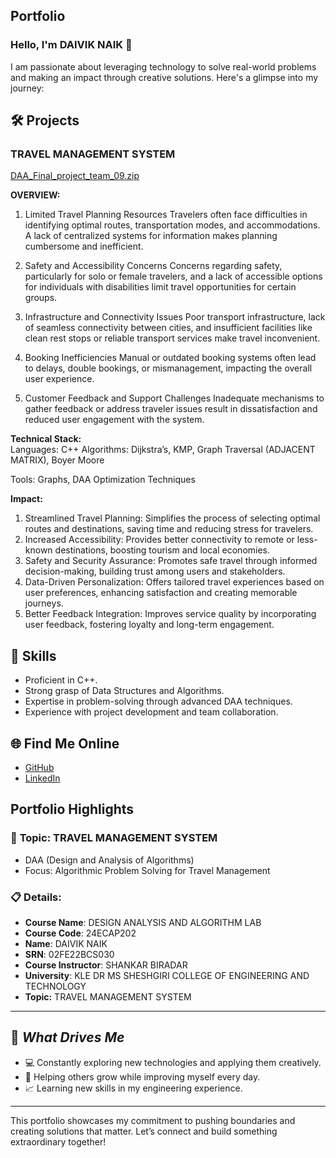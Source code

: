 ## **Portfolio**
### Hello, I'm DAIVIK NAIK 👋

I am passionate about leveraging technology to solve real-world problems and making an impact through creative solutions. 
Here's a glimpse into my journey:  


## 🛠️ Projects

### **TRAVEL MANAGEMENT SYSTEM**  

[DAA_Final_project_team_09.zip](https://github.com/user-attachments/files/18480818/DAA_Final_project_team_09.zip)



**OVERVIEW:** 

1. Limited Travel Planning Resources
 Travelers often face difficulties in identifying optimal routes, transportation modes, and accommodations. 
 A lack of centralized systems for information makes planning cumbersome and inefficient.
 
2. Safety and Accessibility Concerns
 Concerns regarding safety, particularly for solo or female travelers, and a lack of accessible
 options for individuals with disabilities limit travel opportunities for certain groups.

3. Infrastructure and Connectivity Issues
 Poor transport infrastructure, lack of seamless connectivity between cities, and insufficient facilities 
 like clean rest stops or reliable transport services make travel inconvenient.

4. Booking Inefficiencies
 Manual or outdated booking systems often lead to delays, double bookings, or mismanagement, 
 impacting the overall user experience.

5. Customer Feedback and Support Challenges
 Inadequate mechanisms to gather feedback or address traveler issues result in dissatisfaction and 
 reduced user engagement with the system.

**Technical Stack:**  
Languages: C++
Algorithms: Dijkstra’s, KMP, Graph Traversal (ADJACENT MATRIX), Boyer Moore 

Tools: Graphs, DAA Optimization Techniques

**Impact:** 
1. Streamlined Travel Planning:
     Simplifies the process of selecting optimal routes and destinations, saving time and reducing stress for travelers.
2. Increased Accessibility:
     Provides better connectivity to remote or less-known destinations, boosting tourism and local economies.     
3. Safety and Security Assurance:
     Promotes safe travel through informed decision-making, building trust among users and stakeholders.
4. Data-Driven Personalization:
     Offers tailored travel experiences based on user preferences, enhancing satisfaction and creating memorable journeys.
5. Better Feedback Integration:
    Improves service quality by incorporating user feedback, fostering loyalty and long-term engagement.

## 🚀 **Skills**  

- Proficient in C++. 
- Strong grasp of Data Structures and Algorithms.  
- Expertise in problem-solving through advanced DAA techniques.  
- Experience with project development and team collaboration.  


## 🌐 **Find Me Online**

- [GitHub](https://github.com/naikdaivik04/naikdaivik04.github.io/blob/main/README.md)
- [LinkedIn](https://www.linkedin.com/in/daiviknaik/)

## Portfolio Highlights

### 🎯 **Topic:** TRAVEL MANAGEMENT SYSTEM

- DAA (Design and Analysis of Algorithms)  
- Focus: Algorithmic Problem Solving for Travel Management  

### 📋 **Details:**

- **Course Name**: DESIGN ANALYSIS AND ALGORITHM LAB 
- **Course Code**: 24ECAP202  
- **Name**: DAIVIK NAIK
- **SRN**: 02FE22BCS030
- **Course Instructor**: SHANKAR BIRADAR  
- **University**: KLE DR MS SHESHGIRI COLLEGE OF ENGINEERING AND TECHNOLOGY
- **Topic:** TRAVEL MANAGEMENT SYSTEM
---

## 🎨 *What Drives Me*  
- 💻 Constantly exploring new technologies and applying them creatively.
- 🤝 Helping others grow while improving myself every day.  
- 📈 Learning new skills in my engineering experience.  

---

This portfolio showcases my commitment to pushing boundaries and creating solutions that matter. 
Let’s connect and build something extraordinary together!


